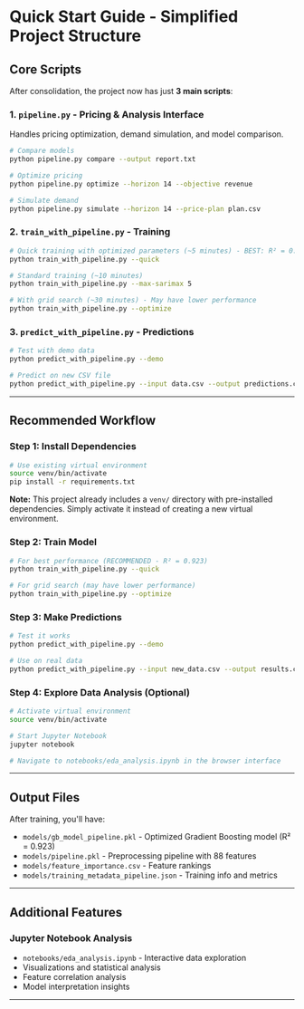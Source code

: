 # Quick Start Guide - Simplified Project Structure

## Core Scripts

After consolidation, the project now has just **3 main scripts**:

### 1. `pipeline.py` - Pricing & Analysis Interface
Handles pricing optimization, demand simulation, and model comparison.

```bash
# Compare models
python pipeline.py compare --output report.txt

# Optimize pricing
python pipeline.py optimize --horizon 14 --objective revenue

# Simulate demand
python pipeline.py simulate --horizon 14 --price-plan plan.csv
```

### 2. `train_with_pipeline.py` - Training

```bash
# Quick training with optimized parameters (~5 minutes) - BEST: R² = 0.923
python train_with_pipeline.py --quick

# Standard training (~10 minutes)
python train_with_pipeline.py --max-sarimax 5

# With grid search (~30 minutes) - May have lower performance
python train_with_pipeline.py --optimize
```

### 3. `predict_with_pipeline.py` - Predictions

```bash
# Test with demo data
python predict_with_pipeline.py --demo

# Predict on new CSV file
python predict_with_pipeline.py --input data.csv --output predictions.csv
```

---

## Recommended Workflow

### Step 1: Install Dependencies
```bash
# Use existing virtual environment
source venv/bin/activate
pip install -r requirements.txt
```

**Note:** This project already includes a `venv/` directory with pre-installed dependencies. Simply activate it instead of creating a new virtual environment.

### Step 2: Train Model
```bash
# For best performance (RECOMMENDED - R² = 0.923)
python train_with_pipeline.py --quick

# For grid search (may have lower performance)
python train_with_pipeline.py --optimize
```

### Step 3: Make Predictions
```bash
# Test it works
python predict_with_pipeline.py --demo

# Use on real data
python predict_with_pipeline.py --input new_data.csv --output results.csv
```

### Step 4: Explore Data Analysis (Optional)
```bash
# Activate virtual environment
source venv/bin/activate

# Start Jupyter Notebook
jupyter notebook

# Navigate to notebooks/eda_analysis.ipynb in the browser interface
```

---

## Output Files

After training, you'll have:
- `models/gb_model_pipeline.pkl` - Optimized Gradient Boosting model (R² = 0.923)
- `models/pipeline.pkl` - Preprocessing pipeline with 88 features
- `models/feature_importance.csv` - Feature rankings
- `models/training_metadata_pipeline.json` - Training info and metrics

---

## Additional Features

### Jupyter Notebook Analysis
- `notebooks/eda_analysis.ipynb` - Interactive data exploration
- Visualizations and statistical analysis
- Feature correlation analysis
- Model interpretation insights
---
